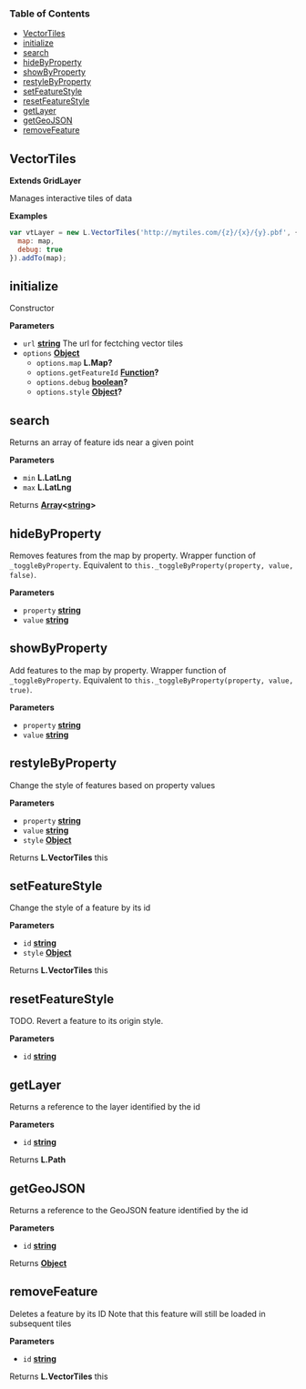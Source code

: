<!-- Generated by documentation.js. Update this documentation by updating the source code. -->

### Table of Contents

-   [VectorTiles](#vectortiles)
-   [initialize](#initialize)
-   [search](#search)
-   [hideByProperty](#hidebyproperty)
-   [showByProperty](#showbyproperty)
-   [restyleByProperty](#restylebyproperty)
-   [setFeatureStyle](#setfeaturestyle)
-   [resetFeatureStyle](#resetfeaturestyle)
-   [getLayer](#getlayer)
-   [getGeoJSON](#getgeojson)
-   [removeFeature](#removefeature)

## VectorTiles

**Extends GridLayer**

Manages interactive tiles of data

**Examples**

```javascript
var vtLayer = new L.VectorTiles('http://mytiles.com/{z}/{x}/{y}.pbf', {
  map: map,
  debug: true
}).addTo(map);
```

## initialize

Constructor

**Parameters**

-   `url` **[string](https://developer.mozilla.org/en-US/docs/Web/JavaScript/Reference/Global_Objects/String)** The url for fectching vector tiles
-   `options` **[Object](https://developer.mozilla.org/en-US/docs/Web/JavaScript/Reference/Global_Objects/Object)** 
    -   `options.map` **L.Map?** 
    -   `options.getFeatureId` **[Function](https://developer.mozilla.org/en-US/docs/Web/JavaScript/Reference/Statements/function)?** 
    -   `options.debug` **[boolean](https://developer.mozilla.org/en-US/docs/Web/JavaScript/Reference/Global_Objects/Boolean)?** 
    -   `options.style` **[Object](https://developer.mozilla.org/en-US/docs/Web/JavaScript/Reference/Global_Objects/Object)?** 

## search

Returns an array of feature ids near a given point

**Parameters**

-   `min` **L.LatLng** 
-   `max` **L.LatLng** 

Returns **[Array](https://developer.mozilla.org/en-US/docs/Web/JavaScript/Reference/Global_Objects/Array)&lt;[string](https://developer.mozilla.org/en-US/docs/Web/JavaScript/Reference/Global_Objects/String)>** 

## hideByProperty

Removes features from the map by property.
Wrapper function of `_toggleByProperty`.
Equivalent to `this._toggleByProperty(property, value, false)`.

**Parameters**

-   `property` **[string](https://developer.mozilla.org/en-US/docs/Web/JavaScript/Reference/Global_Objects/String)** 
-   `value` **[string](https://developer.mozilla.org/en-US/docs/Web/JavaScript/Reference/Global_Objects/String)** 

## showByProperty

Add features to the map by property.
Wrapper function of `_toggleByProperty`.
Equivalent to `this._toggleByProperty(property, value, true)`.

**Parameters**

-   `property` **[string](https://developer.mozilla.org/en-US/docs/Web/JavaScript/Reference/Global_Objects/String)** 
-   `value` **[string](https://developer.mozilla.org/en-US/docs/Web/JavaScript/Reference/Global_Objects/String)** 

## restyleByProperty

Change the style of features based on property values

**Parameters**

-   `property` **[string](https://developer.mozilla.org/en-US/docs/Web/JavaScript/Reference/Global_Objects/String)** 
-   `value` **[string](https://developer.mozilla.org/en-US/docs/Web/JavaScript/Reference/Global_Objects/String)** 
-   `style` **[Object](https://developer.mozilla.org/en-US/docs/Web/JavaScript/Reference/Global_Objects/Object)** 

Returns **L.VectorTiles** this

## setFeatureStyle

Change the style of a feature by its id

**Parameters**

-   `id` **[string](https://developer.mozilla.org/en-US/docs/Web/JavaScript/Reference/Global_Objects/String)** 
-   `style` **[Object](https://developer.mozilla.org/en-US/docs/Web/JavaScript/Reference/Global_Objects/Object)** 

Returns **L.VectorTiles** this

## resetFeatureStyle

TODO.
Revert a feature to its origin style.

**Parameters**

-   `id` **[string](https://developer.mozilla.org/en-US/docs/Web/JavaScript/Reference/Global_Objects/String)** 

## getLayer

Returns a reference to the layer identified by the id

**Parameters**

-   `id` **[string](https://developer.mozilla.org/en-US/docs/Web/JavaScript/Reference/Global_Objects/String)** 

Returns **L.Path** 

## getGeoJSON

Returns a reference to the GeoJSON feature identified by the id

**Parameters**

-   `id` **[string](https://developer.mozilla.org/en-US/docs/Web/JavaScript/Reference/Global_Objects/String)** 

Returns **[Object](https://developer.mozilla.org/en-US/docs/Web/JavaScript/Reference/Global_Objects/Object)** 

## removeFeature

Deletes a feature by its ID
Note that this feature will still be loaded in subsequent tiles

**Parameters**

-   `id` **[string](https://developer.mozilla.org/en-US/docs/Web/JavaScript/Reference/Global_Objects/String)** 

Returns **L.VectorTiles** this
